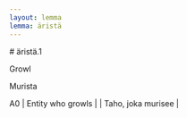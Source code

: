 ```yaml
---
layout: lemma
lemma: äristä
---
```


<div class="sense">
# <span class="sensename">äristä.1</span>

<span class="description">Growl</span>

<span class="description">Murista</span>

A0 | Entity who growls |   | Taho, joka murisee |  

</div>

